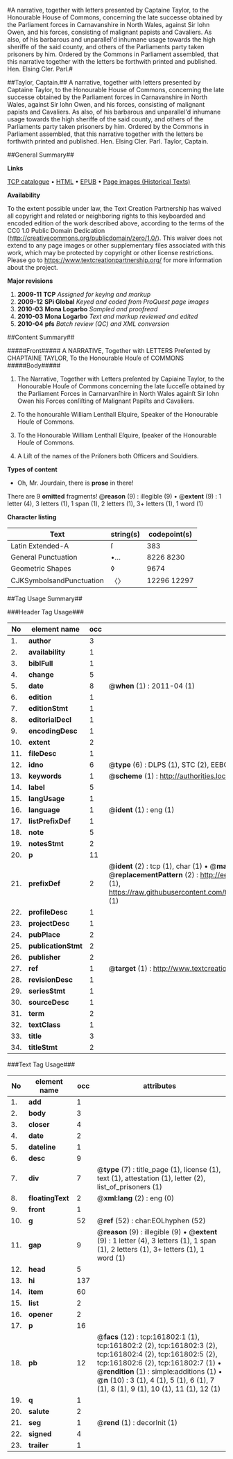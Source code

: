 #A narrative, together with letters presented by Captaine Taylor, to the Honourable House of Commons, concerning the late successe obtained by the Parliament forces in Carnavanshire in North Wales, against Sir Iohn Owen, and his forces, consisting of malignant papists and Cavaliers. As also, of his barbarous and unparallel'd inhumane usage towards the high sheriffe of the said county, and others of the Parliaments party taken prisoners by him. Ordered by the Commons in Parliament assembled, that this narrative together with the letters be forthwith printed and published. Hen. Elsing Cler. Parl.#

##Taylor, Captain.##
A narrative, together with letters presented by Captaine Taylor, to the Honourable House of Commons, concerning the late successe obtained by the Parliament forces in Carnavanshire in North Wales, against Sir Iohn Owen, and his forces, consisting of malignant papists and Cavaliers. As also, of his barbarous and unparallel'd inhumane usage towards the high sheriffe of the said county, and others of the Parliaments party taken prisoners by him. Ordered by the Commons in Parliament assembled, that this narrative together with the letters be forthwith printed and published. Hen. Elsing Cler. Parl.
Taylor, Captain.

##General Summary##

**Links**

[TCP catalogue](http://www.ota.ox.ac.uk/tcp/)  • 
[HTML](http://tei.it.ox.ac.uk/tcp/Texts-HTML/free/A94/A94982.html)  • 
[EPUB](http://tei.it.ox.ac.uk/tcp/Texts-EPUB/free/A94/A94982.epub) • 
[Page images (Historical Texts)](https://historicaltexts.jisc.ac.uk/eebo-99863697e)

**Availability**

To the extent possible under law, the Text Creation Partnership has waived all copyright and related or neighboring rights to this keyboarded and encoded edition of the work described above, according to the terms of the CC0 1.0 Public Domain Dedication (http://creativecommons.org/publicdomain/zero/1.0/). This waiver does not extend to any page images or other supplementary files associated with this work, which may be protected by copyright or other license restrictions. Please go to https://www.textcreationpartnership.org/ for more information about the project.

**Major revisions**

1. __2009-11__ __TCP__ *Assigned for keying and markup*
1. __2009-12__ __SPi Global__ *Keyed and coded from ProQuest page images*
1. __2010-03__ __Mona Logarbo__ *Sampled and proofread*
1. __2010-03__ __Mona Logarbo__ *Text and markup reviewed and edited*
1. __2010-04__ __pfs__ *Batch review (QC) and XML conversion*

##Content Summary##

#####Front#####
A NARRATIVE, Together with LETTERS Preſented by CHAPTAINE TAYLOR, To the Honourable Houſe of COMMONS
#####Body#####

1. The Narrative, Together with Letters preſented by Capiaine Taylor, to the Honourable Houſe of Commons concerning the late ſucceſſe obtained by the Parliament Forces in Carnarvanſhire in North Wales againſt Sir Iohn Owen his Forces conſiſting of Malignant Papiſts and Cavaliers.

1. To the honourahle William Lenthall Eſquire, Speaker of the Honourable Houſe of Commons.

1. To the Honourable William Lenthall Eſquire, ſpeaker of the Honourable Houſe of Commons.

1. A Liſt of the names of the Priſoners both Officers and Souldiers.

**Types of content**

  * Oh, Mr. Jourdain, there is **prose** in there!

There are 9 **omitted** fragments! 
 @__reason__ (9) : illegible (9)  •  @__extent__ (9) : 1 letter (4), 3 letters (1), 1 span (1), 2 letters (1), 3+ letters (1), 1 word (1)

**Character listing**


|Text|string(s)|codepoint(s)|
|---|---|---|
|Latin Extended-A|ſ|383|
|General Punctuation|•…|8226 8230|
|Geometric Shapes|◊|9674|
|CJKSymbolsandPunctuation|〈〉|12296 12297|

##Tag Usage Summary##

###Header Tag Usage###

|No|element name|occ|attributes|
|---|---|---|---|
|1.|__author__|3||
|2.|__availability__|1||
|3.|__biblFull__|1||
|4.|__change__|5||
|5.|__date__|8| @__when__ (1) : 2011-04 (1)|
|6.|__edition__|1||
|7.|__editionStmt__|1||
|8.|__editorialDecl__|1||
|9.|__encodingDesc__|1||
|10.|__extent__|2||
|11.|__fileDesc__|1||
|12.|__idno__|6| @__type__ (6) : DLPS (1), STC (2), EEBO-CITATION (1), PROQUEST (1), VID (1)|
|13.|__keywords__|1| @__scheme__ (1) : http://authorities.loc.gov/ (1)|
|14.|__label__|5||
|15.|__langUsage__|1||
|16.|__language__|1| @__ident__ (1) : eng (1)|
|17.|__listPrefixDef__|1||
|18.|__note__|5||
|19.|__notesStmt__|2||
|20.|__p__|11||
|21.|__prefixDef__|2| @__ident__ (2) : tcp (1), char (1)  •  @__matchPattern__ (2) : ([0-9\-]+):([0-9IVX]+) (1), (.+) (1)  •  @__replacementPattern__ (2) : http://eebo.chadwyck.com/downloadtiff?vid=$1&page=$2 (1), https://raw.githubusercontent.com/textcreationpartnership/Texts/master/tcpchars.xml#$1 (1)|
|22.|__profileDesc__|1||
|23.|__projectDesc__|1||
|24.|__pubPlace__|2||
|25.|__publicationStmt__|2||
|26.|__publisher__|2||
|27.|__ref__|1| @__target__ (1) : http://www.textcreationpartnership.org/docs/. (1)|
|28.|__revisionDesc__|1||
|29.|__seriesStmt__|1||
|30.|__sourceDesc__|1||
|31.|__term__|2||
|32.|__textClass__|1||
|33.|__title__|3||
|34.|__titleStmt__|2||


###Text Tag Usage###

|No|element name|occ|attributes|
|---|---|---|---|
|1.|__add__|1||
|2.|__body__|3||
|3.|__closer__|4||
|4.|__date__|2||
|5.|__dateline__|1||
|6.|__desc__|9||
|7.|__div__|7| @__type__ (7) : title_page (1), license (1), text (1), attestation (1), letter (2), list_of_prisoners (1)|
|8.|__floatingText__|2| @__xml:lang__ (2) : eng (0)|
|9.|__front__|1||
|10.|__g__|52| @__ref__ (52) : char:EOLhyphen (52)|
|11.|__gap__|9| @__reason__ (9) : illegible (9)  •  @__extent__ (9) : 1 letter (4), 3 letters (1), 1 span (1), 2 letters (1), 3+ letters (1), 1 word (1)|
|12.|__head__|5||
|13.|__hi__|137||
|14.|__item__|60||
|15.|__list__|2||
|16.|__opener__|2||
|17.|__p__|16||
|18.|__pb__|12| @__facs__ (12) : tcp:161802:1 (1), tcp:161802:2 (2), tcp:161802:3 (2), tcp:161802:4 (2), tcp:161802:5 (2), tcp:161802:6 (2), tcp:161802:7 (1)  •  @__rendition__ (1) : simple:additions (1)  •  @__n__ (10) : 3 (1), 4 (1), 5 (1), 6 (1), 7 (1), 8 (1), 9 (1), 10 (1), 11 (1), 12 (1)|
|19.|__q__|1||
|20.|__salute__|2||
|21.|__seg__|1| @__rend__ (1) : decorInit (1)|
|22.|__signed__|4||
|23.|__trailer__|1||
